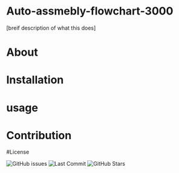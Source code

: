 # Auto-assmebly-flowchart-3000
[breif description of what this does]

# About

# Installation

# usage

# Contribution

#License

![GitHub issues](https://img.shields.io/github/issues/Jamster3000/Auto-assembly-flowchart-3000)
![Last Commit](https://img.shields.io/github/last-commit/Jamster3000/Auto-assembly-flowchart-3000)
![GitHub Stars](https://img.shields.io/github/stars/Jamster3000/Auto-assembly-flowchart-3000)
